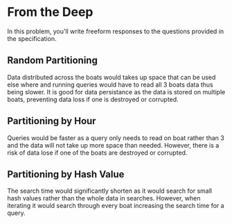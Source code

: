 # From the Deep

In this problem, you'll write freeform responses to the questions provided in the specification.

## Random Partitioning

Data distributed across the boats would takes up space that can be used else where and running queries would have to read all 3 boats data thus being slower. It is good for data persistance as the data is stored on multiple boats, preventing data loss if one is destroyed or corrupted.

## Partitioning by Hour

Queries would be faster as a query only needs to read on boat rather than 3 and the data will not take up more space than needed. However, there is a risk of data lose if one of the boats are destroyed or corrupted.

## Partitioning by Hash Value

The search time would significantly shorten as it would search for small hash values rather than the whole data in searches. However, when iterating it would search through every boat increasing the search time for a query.

